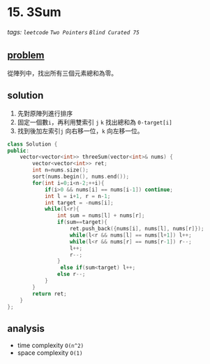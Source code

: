 # 15. 3Sum


###### tags: `leetcode` `Two Pointers` `Blind Curated 75`


## [problem](https://leetcode.com/problems/3sum/)
從陣列中，找出所有三個元素總和為零。

## solution

1. 先對原陣列進行排序
2. 固定一個數`i`，再利用雙索引 `j` `k` 找出總和為 `0-target[i]`
3. 找到後加左索引`j` 向右移一位，`k` 向左移一位。

```c++
class Solution {
public:
    vector<vector<int>> threeSum(vector<int>& nums) {
        vector<vector<int>> ret;
        int n=nums.size();
        sort(nums.begin(), nums.end());
        for(int i=0;i<n-2;++i){
            if(i>0 && nums[i] == nums[i-1]) continue;
            int l = i+1, r = n-1;
            int target = -nums[i];
            while(l<r){
                int sum = nums[l] + nums[r];
                if(sum==target){
                    ret.push_back({nums[i], nums[l], nums[r]});
                    while(l<r && nums[l] == nums[l+1]) l++;
                    while(l<r && nums[r] == nums[r-1]) r--;
                    l++;
                    r--;
                }
                 else if(sum<target) l++;
                else r--;
            }
        }
        return ret;
    }
};
```
## analysis
- time complexity `O(n^2)`
- space complexity `O(1)`
